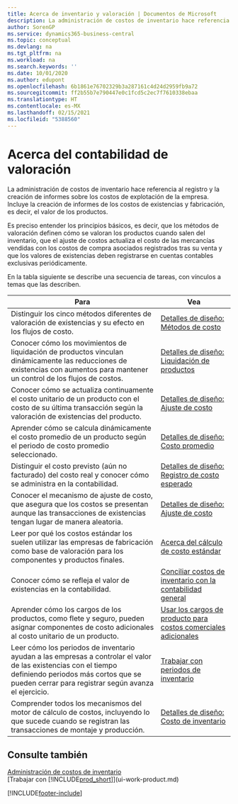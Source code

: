 ```yaml
---
title: Acerca de inventario y valoración | Documentos de Microsoft
description: La administración de costos de inventario hace referencia al registro y la creación de informes sobre los costos de explotación de la empresa. Incluye la creación de informes de los costos de existencias y fabricación, es decir, el valor de los productos.
author: SorenGP
ms.service: dynamics365-business-central
ms.topic: conceptual
ms.devlang: na
ms.tgt_pltfrm: na
ms.workload: na
ms.search.keywords: ''
ms.date: 10/01/2020
ms.author: edupont
ms.openlocfilehash: 6b1861e76702329b3a287161c4d24d2959fb9a72
ms.sourcegitcommit: ff2b55b7e790447e0c1fcd5c2ec7f7610338ebaa
ms.translationtype: HT
ms.contentlocale: es-MX
ms.lasthandoff: 02/15/2021
ms.locfileid: "5388560"
---
```

# <a name="about-inventory-costing"></a>Acerca del contabilidad de valoración
La administración de costos de inventario hace referencia al registro y la creación de informes sobre los costos de explotación de la empresa. Incluye la creación de informes de los costos de existencias y fabricación, es decir, el valor de los productos.  

 Es preciso entender los principios básicos, es decir, que los métodos de valoración definen cómo se valoran los productos cuando salen del inventario, que el ajuste de costos actualiza el costo de las mercancías vendidas con los costos de compra asociados registrados tras su venta y que los valores de existencias deben registrarse en cuentas contables exclusivas periódicamente.  

 En la tabla siguiente se describe una secuencia de tareas, con vínculos a temas que las describen.   

|**Para**|**Vea**|  
|------------|-------------|  
|Distinguir los cinco métodos diferentes de valoración de existencias y su efecto en los flujos de costo.|[Detalles de diseño: Métodos de costo](design-details-costing-methods.md)|  
|Conocer cómo los movimientos de liquidación de productos vinculan dinámicamente las reducciones de existencias con aumentos para mantener un control de los flujos de costos.|[Detalles de diseño: Liquidación de productos](design-details-item-application.md)|  
|Conocer cómo se actualiza continuamente el costo unitario de un producto con el costo de su última transacción según la valoración de existencias del producto.|[Detalles de diseño: Ajuste de costo](design-details-cost-adjustment.md)|  
|Aprender cómo se calcula dinámicamente el costo promedio de un producto según el periodo de costo promedio seleccionado.|[Detalles de diseño: Costo promedio](design-details-average-cost.md)|  
|Distinguir el costo previsto (aún no facturado) del costo real y conocer cómo se administra en la contabilidad.|[Detalles de diseño: Registro de costo esperado](design-details-expected-cost-posting.md)|  
|Conocer el mecanismo de ajuste de costo, que asegura que los costos se presentan aunque las transacciones de existencias tengan lugar de manera aleatoria.|[Detalles de diseño: Ajuste de costo](design-details-cost-adjustment.md)|  
|Leer por qué los costos estándar los suelen utilizar las empresas de fabricación como base de valoración para los componentes y productos finales.|[Acerca del cálculo de costo estándar](finance-about-calculating-standard-cost.md)|  
|Conocer cómo se refleja el valor de existencias en la contabilidad.|[Conciliar costos de inventario con la contabilidad general](finance-how-to-post-inventory-costs-to-the-general-ledger.md)|  
|Aprender cómo los cargos de los productos, como flete y seguro, pueden asignar componentes de costo adicionales al costo unitario de un producto.|[Usar los cargos de producto para costos comerciales adicionales](payables-how-assign-item-charges.md)|  
|Leer cómo los periodos de inventario ayudan a las empresas a controlar el valor de las existencias con el tiempo definiendo periodos más cortos que se pueden cerrar para registrar según avanza el ejercicio.|[Trabajar con periodos de inventario](finance-how-to-work-with-inventory-periods.md)|  
|Comprender todos los mecanismos del motor de cálculo de costos, incluyendo lo que sucede cuando se registran las transacciones de montaje y producción.|[Detalles de diseño: Costo de inventario](design-details-inventory-costing.md)|  

## <a name="see-also"></a>Consulte también
[Administración de costos de inventario](finance-manage-inventory-costs.md)    
[Trabajar con [!INCLUDE[prod_short](includes/prod_short.md)]](ui-work-product.md)


[!INCLUDE[footer-include](includes/footer-banner.md)]